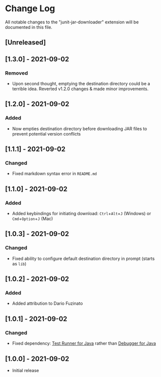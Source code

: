 # Change Log

All notable changes to the "junit-jar-downloader" extension will be documented in this file.

## [Unreleased]

## [1.3.0] - 2021-09-02
### Removed
- Upon second thought, emptying the destination directory could be a terrible idea. Reverted v1.2.0 changes & made minor improvements.

## [1.2.0] - 2021-09-02
### Added
- Now empties destination directory before downloading JAR files to prevent potential version conflicts

## [1.1.1] - 2021-09-02
### Changed
- Fixed markdown syntax error in `README.md`

## [1.1.0] - 2021-09-02
### Added
- Added keybindings for initiating download: `Ctrl`+`Alt`+`J` (Windows) or `Cmd`+`Option`+`J` (Mac)

## [1.0.3] - 2021-09-02
### Changed
- Fixed ability to configure default destination directory in prompt (starts as `lib`)

## [1.0.2] - 2021-09-02
### Added
- Added attribution to Dario Fuzinato

## [1.0.1] - 2021-09-02
### Changed
- Fixed dependency: [Test Runner for Java](https://marketplace.visualstudio.com/items?itemName=vscjava.vscode-java-test) rather than [Debugger for Java](https://marketplace.visualstudio.com/items?itemName=vscjava.vscode-java-debug)

## [1.0.0] - 2021-09-02
- Initial release
